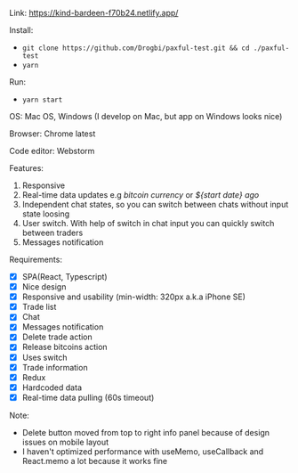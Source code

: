 Link: https://kind-bardeen-f70b24.netlify.app/

Install: 
* ```git clone https://github.com/Drogbi/paxful-test.git && cd ./paxful-test```
* ```yarn```

Run: 
* ```yarn start```

OS: Mac OS, Windows (I develop on Mac, but app on Windows looks nice)

Browser: Chrome latest

Code editor: Webstorm

Features: 
1. Responsive
2. Real-time data updates e.g *bitcoin currency* or *${start date} ago*
3. Independent chat states, so you can switch between chats without input state loosing
4. User switch. With help of switch in chat input you can quickly switch between traders
5. Messages notification

Requirements: 
- [x] SPA(React, Typescript)
- [x] Nice design
- [x] Responsive and usability (min-width: 320px a.k.a iPhone SE)
- [x] Trade list
- [x] Chat
- [x] Messages notification
- [x] Delete trade action
- [x] Release bitcoins action
- [x] Uses switch
- [x] Trade information
- [x] Redux
- [x] Hardcoded data
- [x] Real-time data pulling (60s timeout)

Note: 
* Delete button moved from top to right info panel because of design issues on mobile layout
* I haven't optimized performance with useMemo, useCallback and React.memo a lot because it works fine


